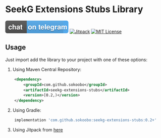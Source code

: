 # SeekG Extensions Stubs Library

[![Telegram](/telegram.svg)](https://telegram.me/sokoobo)
[![Jitpack](https://jitpack.io/v/sokoobo/seekg-extensions-stubs.svg)](https://jitpack.io/#sokoobo/seekg-extensions-stubs)
[![MIT License](http://img.shields.io/badge/license-MIT-blue.svg?style=flat)](https://github.com/sokoobo/seekg-extensions-stubs/blob/master/LICENSE)

## Usage

Just import add the library to your project with one of these options:

1. Using Maven Central Repository:

```xml
    <dependency>
        <groupId>com.github.sokoobo</groupId>
        <artifactId>seekg-extensions-stubs</artifactId>
        <version>[0.2,)</version>
    </dependency>
```

2. Using Gradle:

```gradle
    implementation 'com.github.sokoobo:seekg-extensions-stubs:0.2+'
```

3. Using Jitpack from [here](https://jitpack.io/#sokoobo/seekg-extensions-stubs/0.1.0)